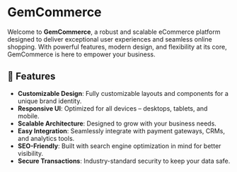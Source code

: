 # GemCommerce

Welcome to **GemCommerce**, a robust and scalable eCommerce platform designed to deliver exceptional user experiences and seamless online shopping. With powerful features, modern design, and flexibility at its core, GemCommerce is here to empower your business.

## 🚀 Features

- **Customizable Design**: Fully customizable layouts and components for a unique brand identity.
- **Responsive UI**: Optimized for all devices – desktops, tablets, and mobile.
- **Scalable Architecture**: Designed to grow with your business needs.
- **Easy Integration**: Seamlessly integrate with payment gateways, CRMs, and analytics tools.
- **SEO-Friendly**: Built with search engine optimization in mind for better visibility.
- **Secure Transactions**: Industry-standard security to keep your data safe.